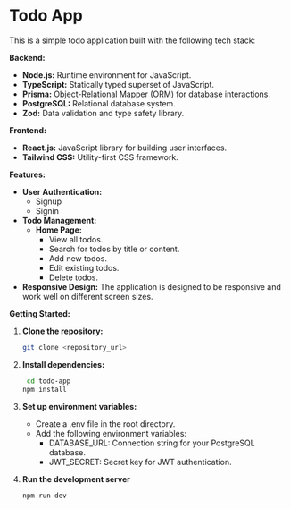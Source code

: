 # Todo App

This is a simple todo application built with the following tech stack:

**Backend:**

* **Node.js:** Runtime environment for JavaScript.
* **TypeScript:** Statically typed superset of JavaScript.
* **Prisma:** Object-Relational Mapper (ORM) for database interactions.
* **PostgreSQL:** Relational database system.
* **Zod:** Data validation and type safety library.

**Frontend:**

* **React.js:** JavaScript library for building user interfaces.
* **Tailwind CSS:** Utility-first CSS framework.

**Features:**

* **User Authentication:**
    * Signup
    * Signin
* **Todo Management:**
    * **Home Page:**
        * View all todos.
        * Search for todos by title or content.
        * Add new todos.
        * Edit existing todos.
        * Delete todos.
* **Responsive Design:** The application is designed to be responsive and work well on different screen sizes.

**Getting Started:**

1. **Clone the repository:**
   ```bash
   git clone <repository_url>

2. **Install dependencies:**
   ```bash
    cd todo-app
   npm install

3. **Set up environment variables:**
   * Create a .env file in the root directory.
   * Add the following environment variables:
      * DATABASE_URL: Connection string for your PostgreSQL database.
      * JWT_SECRET: Secret key for JWT authentication.

4. **Run the development server**
   ```bash
   npm run dev
